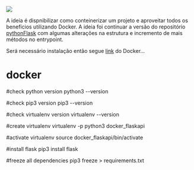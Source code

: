 <img src="https://techcrunch.com/wp-content/uploads/2015/09/docker-dark.png?w=711">

A ideia é dispnibilizar como conteinerizar um projeto e aproveitar todos os benefícios utilizando Docker. A ideia foi continuar a versão do repositório <a href="https://github.com/teixeirafabiano/pythonFlask">pythonFlask</a> com algumas alterações na estrutura e incremento de mais métodos no entrypoint.

Será necessário instalação então segue <a href="https://docs.docker.com/engine/install/ubuntu/">link</a> do Docker...

# docker



#check python version
python3 --version

#check pip3 version
pip3 --version

#check virtualenv version
virtualenv --version

#create virtualenv
virtualenv -p python3 docker_flaskapi

#activate virtualenv
source docker_flaskapi/bin/activate

#install flask
pip3 install flask

#freeze all dependencies
pip3 freeze > requirements.txt
